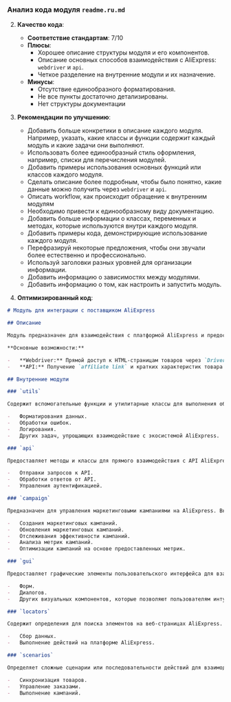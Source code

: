 ### **Анализ кода модуля `readme.ru.md`**

2. **Качество кода**:
   - **Соответствие стандартам**: 7/10
   - **Плюсы**:
     - Хорошее описание структуры модуля и его компонентов.
     - Описание основных способов взаимодействия с AliExpress: `webdriver` и `api`.
     - Четкое разделение на внутренние модули и их назначение.
   - **Минусы**:
     - Отсутствие единообразного форматирования.
     - Не все пункты достаточно детализированы.
     -  Нет структуры документации

3. **Рекомендации по улучшению**:
   - Добавить больше конкретики в описание каждого модуля. Например, указать, какие классы и функции содержит каждый модуль и какие задачи они выполняют.
   - Использовать более единообразный стиль оформления, например, списки для перечисления модулей.
   - Добавить примеры использования основных функций или классов каждого модуля.
   - Сделать описание более подробным, чтобы было понятно, какие данные можно получить через `webdriver` и `api`.
   - Описать workflow, как происходит обращение к внутренним модулям
   -  Необходимо привести к единообразному виду документацию.  
   - Добавить больше информации о классах, переменных и методах, которые используются внутри каждого модуля.
   - Добавить примеры кода, демонстрирующие использование каждого модуля.
   -  Перефразируй некоторые предложения, чтобы они звучали более естественно и профессионально.
   -  Используй заголовки разных уровней для организации информации.
   -  Добавить информацию о зависимостях между модулями.
   -  Добавить информацию о том, как настроить и запустить модуль.

4. **Оптимизированный код**:

```markdown
# Модуль для интеграции с поставщиком AliExpress

## Описание

Модуль предназначен для взаимодействия с платформой AliExpress и предоставляет доступ к данным поставщика через протоколы HTTPS (webdriver) и API.

**Основные возможности:**

-   **Webdriver:** Прямой доступ к HTML-страницам товаров через `Driver`. Позволяет автоматизировать сбор информации, включая навигацию по категориям.
-   **API:** Получение `affiliate link` и кратких характеристик товара.

## Внутренние модули

### `utils`

Содержит вспомогательные функции и утилитарные классы для выполнения общих операций в интеграции с AliExpress. Включает инструменты для:

-   Форматирования данных.
-   Обработки ошибок.
-   Логирования.
-   Других задач, упрощающих взаимодействие с экосистемой AliExpress.

### `api`

Предоставляет методы и классы для прямого взаимодействия с API AliExpress. Включает функциональность для:

-   Отправки запросов к API.
-   Обработки ответов от API.
-   Управления аутентификацией.

### `campaign`

Предназначен для управления маркетинговыми кампаниями на AliExpress. Включает инструменты для:

-   Создания маркетинговых кампаний.
-   Обновления маркетинговых кампаний.
-   Отслеживания эффективности кампаний.
-   Анализа метрик кампаний.
-   Оптимизации кампаний на основе предоставленных метрик.

### `gui`

Предоставляет графические элементы пользовательского интерфейса для взаимодействия с функциональностью AliExpress. Включает реализации:

-   Форм.
-   Диалогов.
-   Других визуальных компонентов, которые позволяют пользователям интуитивно управлять операциями AliExpress.

### `locators`

Содержит определения для поиска элементов на веб-страницах AliExpress. Локаторы используются вместе с инструментами WebDriver для выполнения автоматизированных взаимодействий, таких как:

-   Сбор данных.
-   Выполнение действий на платформе AliExpress.

### `scenarios`

Определяет сложные сценарии или последовательности действий для взаимодействия с AliExpress. Включает комбинацию задач (например, API-запросов, взаимодействий с GUI и обработки данных) в рамках более крупных операций, таких как:

-   Синхронизация товаров.
-   Управление заказами.
-   Выполнение кампаний.